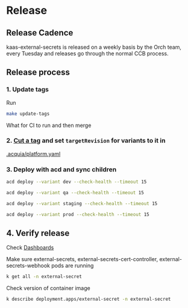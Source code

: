 # Release

## Release Cadence

kaas-external-secrets is released on a weekly basis by the Orch team, every Tuesday and releases go through the normal CCB process.


## Release process
### 1. Update tags
Run

```sh
make update-tags
```

What for CI to run and then merge

### 2. [Cut a tag](https://github.com/acquia/kaas-external-secrets/releases/new) and set `targetRevision` for variants to it in
[.acquia/platform.yaml](.acquia/platform.yaml)

### 3. Deploy with acd and sync children

```sh
acd deploy --variant dev --check-health --timeout 15
```

```sh
acd deploy --variant qa --check-health --timeout 15
```

```sh
acd deploy --variant staging --check-health --timeout 15
```

```sh
acd deploy --variant prod --check-health --timeout 15
```

## 4. Verify release
Check [Dashboards](https://service.sumologic.com/ui/#/library/folder/28283158)

[acd-dev]: https://argocd.dev.cloudservices.acquia.io/applications/kaas-external-secrets-dev
[acd-staging]: https://argocd.cloudservices.acquia.io/applications/kaas-external-secrets-staging
[acd-prod]: https://argocd.cloudservices.acquia.io/applications/kaas-external-secrets-prod

Make sure external-secrets, external-secrets-cert-controller, external-secrets-webhook pods are running
```sh
k get all -n external-secret
```

Check version of container image
```sh
k describe deployment.apps/external-secret -n external-secret
```
